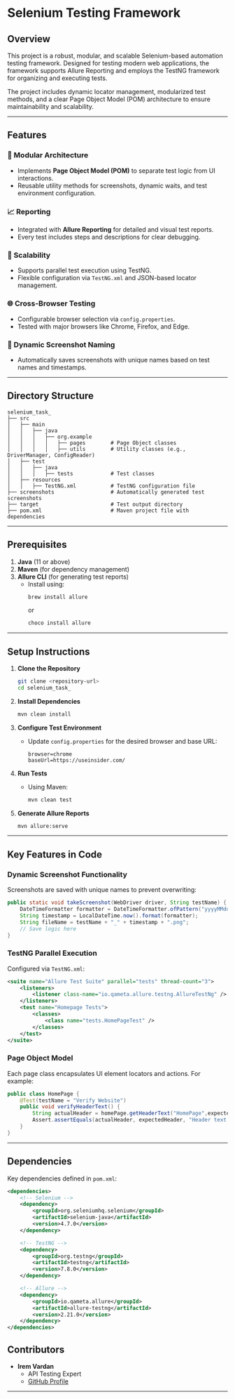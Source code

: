 
# Selenium Testing Framework

## Overview

This project is a robust, modular, and scalable Selenium-based automation testing framework. Designed for testing modern web applications, the framework supports Allure Reporting and employs the TestNG framework for organizing and executing tests.

The project includes dynamic locator management, modularized test methods, and a clear Page Object Model (POM) architecture to ensure maintainability and scalability.

---

## Features

### 🧩 Modular Architecture

- Implements **Page Object Model (POM)** to separate test logic from UI interactions.
- Reusable utility methods for screenshots, dynamic waits, and test environment configuration.

### 📈 Reporting

- Integrated with **Allure Reporting** for detailed and visual test reports.
- Every test includes steps and descriptions for clear debugging.

### 🚀 Scalability

- Supports parallel test execution using TestNG.
- Flexible configuration via `TestNG.xml` and JSON-based locator management.

### 🌐 Cross-Browser Testing

- Configurable browser selection via `config.properties`.
- Tested with major browsers like Chrome, Firefox, and Edge.

### 📂 Dynamic Screenshot Naming

- Automatically saves screenshots with unique names based on test names and timestamps.

---

## Directory Structure

```plaintext
selenium_task_
├── src
│   ├── main
│   │   ├── java
│   │   │   ├── org.example
│   │   │   │   ├── pages        # Page Object classes
│   │   │   │   ├── utils        # Utility classes (e.g., DriverManager, ConfigReader)
│   ├── test
│   │   ├── java
│   │   │   ├── tests            # Test classes
│   ├── resources
│   │   ├── TestNG.xml           # TestNG configuration file
├── screenshots                  # Automatically generated test screenshots
├── target                       # Test output directory
├── pom.xml                      # Maven project file with dependencies
```

---

## Prerequisites

1. **Java** (11 or above)
2. **Maven** (for dependency management)
3. **Allure CLI** (for generating test reports)
   - Install using:
     ```bash
     brew install allure
     ```
     or
     ```bash
     choco install allure
     ```

---

## Setup Instructions

1. **Clone the Repository**

   ```bash
   git clone <repository-url>
   cd selenium_task_
   ```

2. **Install Dependencies**

   ```bash
   mvn clean install
   ```

3. **Configure Test Environment**

   - Update `config.properties` for the desired browser and base URL:
     ```properties
     browser=chrome
     baseUrl=https://useinsider.com/
     ```

4. **Run Tests**

   - Using Maven:
     ```bash
     mvn clean test
     ```

5. **Generate Allure Reports**

   ```bash
   mvn allure:serve
   ```

---

## Key Features in Code

### Dynamic Screenshot Functionality

Screenshots are saved with unique names to prevent overwriting:

```java
public static void takeScreenshot(WebDriver driver, String testName) {
    DateTimeFormatter formatter = DateTimeFormatter.ofPattern("yyyyMMdd_HHmmss");
    String timestamp = LocalDateTime.now().format(formatter);
    String fileName = testName + "_" + timestamp + ".png";
    // Save logic here
}
```

### TestNG Parallel Execution

Configured via `TestNG.xml`:

```xml
<suite name="Allure Test Suite" parallel="tests" thread-count="3">
    <listeners>
        <listener class-name="io.qameta.allure.testng.AllureTestNg" />
    </listeners>
    <test name="Homepage Tests">
        <classes>
            <class name="tests.HomePageTest" />
        </classes>
    </test>
</suite>
```

### Page Object Model

Each page class encapsulates UI element locators and actions. For example:

```java
public class HomePage {
    @Test(testName = "Verify Website")
    public void verifyHeaderText() {
        String actualHeader = homePage.getHeaderText("HomePage",expectedHeader);
        Assert.assertEquals(actualHeader, expectedHeader, "Header text doesn't match!");
    }
}
```

---

## Dependencies

Key dependencies defined in `pom.xml`:

```xml
<dependencies>
    <!-- Selenium -->
    <dependency>
        <groupId>org.seleniumhq.selenium</groupId>
        <artifactId>selenium-java</artifactId>
        <version>4.7.0</version>
    </dependency>

    <!-- TestNG -->
    <dependency>
        <groupId>org.testng</groupId>
        <artifactId>testng</artifactId>
        <version>7.8.0</version>
    </dependency>

    <!-- Allure -->
    <dependency>
        <groupId>io.qameta.allure</groupId>
        <artifactId>allure-testng</artifactId>
        <version>2.21.0</version>
    </dependency>
</dependencies>
```
## **Contributors**

- **Irem Vardan**
    - API Testing Expert
    - [GitHub Profile](https://github.com/remvrdn)
---